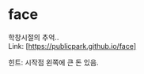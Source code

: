 # face   
학창시절의 추억..   
Link: [https://publicpark.github.io/face]   
   
   
   
   
   
힌트: 시작점 왼쪽에 큰 돈 있음.
